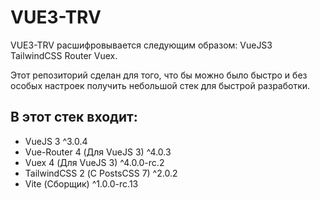 # VUE3-TRV
VUE3-TRV расшифровывается следующим образом:
VueJS3 TailwindCSS Router Vuex.

Этот репозиторий сделан для того, что бы можно было быстро и без особых настроек получить небольшой стек для быстрой разработки.

## В этот стек входит:
* VueJS 3 ^3.0.4
* Vue-Router 4 (Для VueJS 3) ^4.0.3
* Vuex 4 (Для VueJS 3) ^4.0.0-rc.2
* TailwindCSS 2 (С PostsCSS 7) ^2.0.2
* Vite (Сборщик) ^1.0.0-rc.13